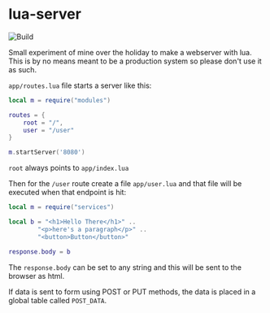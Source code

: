 # lua-server

![Build](https://github.com/PetrusJPrinsloo/lua-server/workflows/Build/badge.svg)

Small experiment of mine over the holiday to make a webserver with lua. This is by no means meant to be a production system so please don't use it as such.

`app/routes.lua` file starts a server like this:
```lua
local m = require("modules")

routes = {
    root = "/",
    user = "/user"
}

m.startServer('8080')
```

`root` always points to `app/index.lua`

Then for the `/user` route create a file `app/user.lua` and that file will be executed when that endpoint is hit:
```lua
local m = require("services")

local b = "<h1>Hello There</h1>" ..
        "<p>here's a paragraph</p>" ..
        "<button>Button</button>"

response.body = b
```

The `response.body` can be set to any string and this will be sent to the browser as html. 

If data is sent to form using POST or PUT methods, the data is placed in a global table called `POST_DATA`.